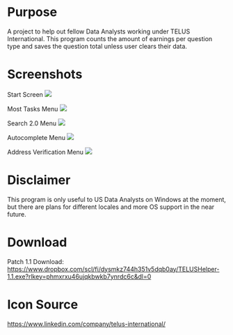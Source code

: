 # Purpose
A project to help out fellow Data Analysts working under TELUS International. This program counts the amount of earnings per question type and saves the question total unless user clears their data. 

# Screenshots
Start Screen
![](https://lh3.googleusercontent.com/pw/ABLVV84wryQ6hFIGnH-x2noCTaWcVP7Y66-vu_YxddC8-zR7KjTuvtK02INZS2PthzDv48JibCgLTYudpt87L52u98fGEadxQWpPT5lpzmsztb2yWnOwg3oS5gb7F5-rKZcVCioR3vauDIGveynJduMPtvMWy7jN0xEM01einzrgoNBN-YWqii2LdfuK3vOPrwI7XCPR0sYhHMuwrU8DFG9SxucXkcxKHYlWf27QiLSOTe0vkkKFBqSfmVvw7P4VpS1E-Fpt4q87hxvQ_02yBJHLYDuHaBQS8v7LfUV3urdOGtNOpZeprX5CdeT0lnlM-fB3w2H_XI2BeYep7kFyF4k3m_rw2F67XxJb7etvsHTXuCloqyBLV-BaO-WsnAD1FXIYE1OtoxBGiRXjqLJ1qac9__QWlP--nWVJ7Lv-dp8XuHB3FUqUZ41mwWxunju_iVGUwhJYWCkeFQrg5DQ0hEfFA0iNlr_Z2EKQgxJIb9MQu_VKeICdBaxoyEpCE2onIwzAhozFaDIX8uVCU88HXZ4E_7L4s10Xgp6iT-NX8Eb9543QqYaq1sJ2gZJgd0yaP_KYa3P4RhwM_bFJM6sHz9kNhwl0YDOSdL-1HLZSBtAfcQhKq0xF7GvFn-9uPDHtXO1byOeLyHsvumQGHkhIo6trQnVSA3gPNug5sldAr9Ckh09Ux641EvU5nOINkeXR1S-5CIV39sFc86buR7bXIibOMoT1OVcVwbF4nfxGEvVObnbMBJ5TfvSVP41nonzN7hztkd5B_1LVorcyCCIksW-eEcP9Ji9hvXR_I-gZcrhz06p4qEUYMTBdrBVIvDk_M4ATR8W5-QjFYDHm4iF-U7S0sabqWuMJ2iizvkFEhJc_dLAkIQ3ygylpB0spo_w_kqNFwj0a36Sd-H96_TuM5qQJrMG2uENXS0j1lYL9-CCCGQ=w1382-h954-s-no-gm?authuser=0)

Most Tasks Menu
![](https://lh3.googleusercontent.com/pw/ABLVV84KE62Jqtpk5H6JflkggsRO2B6A4F2JG6tmjlyK9gS7BAQkEN8KnWkddPzuaNZVdMOC6SdHg97j2Z4WUv0oPZHYmClFm0UJZUslER66ChlUq-gJK6w6I1GN4CXX3XICaginSvwb7C85qcWnhST8WB7xasQg_ciGcjdB3LGQZXGNiRb5JcGB3qjhMnUOUVhWq6Y2nNH-8irGN6BOFLi-avdYUDafrx_EeWAWnARxTr9SMtmGJNt2y9yAbmjRWGpoYIJE-wnvtecVKW9_eKJj3N01_weX7Q310Bx9LKT8khWwZuVmMkbjvIC6RHGY9AaxFU3dWnHDz5OcEXeYwQJiXhQX6ycSD5OuTebJtjhODaDg2-7yach81oFVG1mCPP_ghRZ9BM9BwUYanGTjrPIKEScYr0ltmdMzF9vXn_tNoe7rqulO2cMDZzJCTZDgmrg6El8PXxUt-4kdxUGO1-iFyEwLddzoAOqnNmSgXLqIXVmFS1AU9g9vl-VPWIs9W1yUQ3HOe74Q3H2Hsl9oVR4ODvg_XyDO4Qf5ujm1UmNb85DZi3GJO0fluCPvo0NwrKtBeedkqgdaqdFgDxszy1SG51c_hmDPH45msdKuHIc1vbGnDImqZtk4R5favnRROeU9tf-nY6YUBizPc7IP94qy-NjNwkAa8nCZhEMd4aiCAzHLoiJWdQAitutw2MDYtfXS87wn_oJ-ls57Ayx0VsF2cq1diuSaLBAeQBV4pCBqnnMytsctm-JHj-r1J-fCbjNJJ34_sjv13ZoiSWjqbmW6yA881Z45x9-prjQPbsUuLJcNZsq8kfeuV6820sGRhJn0iNCgv50oHdyIq1BsHE6_sguSTCZkgUzWjdN6Ao3UmfqFSTsYg_wdUdNQQrx3O_AjfNiwnQbg5tCEXtYZQ2sEKNz4EzYhKvZ8LIni-ZjviA=w1530-h1306-s-no-gm?authuser=0)

Search 2.0 Menu
![](https://lh3.googleusercontent.com/pw/ABLVV84xxZStMrfJitXfI9r6nfV_jxwKNC3S0Vs6nhtWG-9tIBVj85XAD8O5fjXL0fi1sgvxaTsg9xLMi5erNiZ9xCJsB7PPdvpn7-OTrX7xLq-uwiAMWWJjZJT-0c0-secq48oDKYd1nRCBm80k7Pvyv4BI9kKscgpZIlK81A0DRB2P1WG_Jw1-bmfUB1MyJQBM9u80sAFK4z48Rxctw9juIubtuNzBtNwD38uz1RGjnKzygW4UYbtTzg1vvYZTeoQ_dlj3fLWSlWLmONhVB7K9K1YfZ6fCH70PHBhvHvvUluI_yy-vNTqihQVTEvFbUGMHY7sNScaptmaMcLeFuVzvAGNgqxO00ErcQfIn8-BNcsegpW5Or678HE168TvdtRoWVjNa8-YhYU_9JwUJl0a0wWFGtYeQgNjBPYuaKiLzh5JKVODkqn8y9ogUVHRkAWIp4K_z6310ytL0YlLL9PfDfS3IDlsCeGRGddUihUAPDZ8Ozu_mhQsM-9ZyoVjUCVKAxIUd55EuRnGz-90WsmBNNlSRuf8QLajBOkpNrKRw9a7cDJM12wXiJPgwPqaMn_xRIpqnvhU-XDUfJXYiYfqFclq83ceFGXS33H3Nc1vYqKr_U5IQHZ9VMItC5o1aupZChT0S7mhOz-MHCv92E6vub0tWmRLb7ZpzIaw_MGY9-bNYp9fcTsJy53w-93WlVpUPMmhw5gUTUqYB5WRNEtRErj9Kd0SnlRSXYpBPFzzOXN6E94MC4CfsuuBTBbDSgQWzt3WrsUg-vUgRgFCrSFR-NOWJt6lwgh1t0mMGyvDQcMQ6XF9ZqVroTmcO920v2uNHM59Ykvlls4MT5UWJN_XEou1fZzAhDgI9M0umuRrHC-m_br39cx4dUdGYa8s_rqU5sWFjgDksVojmIt2_DdxxjYYBd5a4VCkUyb6PS3pOPw=w1425-h867-s-no-gm?authuser=0)

Autocomplete Menu
![](https://lh3.googleusercontent.com/pw/ABLVV84t08N-qcSMVauIWTo6-urypPF7xaXrLpgTO8Tf1mUM7gw7c_1f13fwtORbxJsHWL-negDU3zmIbPgfSplWITY22WTZQWaML-b9JCRLBS08tyW8eQOCICG9z8m58zuxwgLA9NEZzTKCnMp41N-ATkgPY6SHlgqVelU2aQ7dfDWitU_9z--Ao0CTIGU3YTW1h4h5Hj4wOon7Xr72Cvr8N9eLJIzZ_-k8EtU8u1SYcefiF29ZbSFwMNIaPqz09q55FX3DtArTJZxFHpI0twgJzkVZYNdMVKaLw4LOOxq36kDL4XNnMlBiqaYoPAqksWEqmioasb1mdlErmdD90z7Fov_eXQKsz5aRsgIbZynQVcSsZqkKh_n0QSmUB1C23bMtL06LaSY9fBAeJOykuxxtoWsrFTA7HHwou4EupbxqnpgKrCWNDPD3rWmyrKpksUenjyQrrLSaquPRPY4nl50E-jmCpE4H6MEuEa_0pIXXKs11VJ_nHSV4awMAbIggFVaE1F5dMcJjOI_acipuvJHnz05n11N1WhFPmF2_BBl2vSMh0sjwq4NnCeVQaHJj52KUDsblzqZ6ixuJ5B3yaU6ixXoy-U165fD_ZF5m_3i1dxAuRxOpn0ESjCOCiTgivRfHSzUKR-YKmVpjaX64QkWfPb23I-K_s0dplPA9LQFaEIMAxhPNDmzokbBU7zmV6jZeT83Q8j5Ycor1Hi_Dy4jFDqTX7FI0VCAZMPRZ3pYiWWqrqVYn1zKo8eVAo3aKBYBMzzVR24KohDxzZoxFlZblGMw1OdCj6ozVf0-4zaTqWD5ZFiDb68nnJ3dobSbcX-_rzyGj6WRPovIpnOzekAgq3CImmn2wIwGynyjXwDdZzuWQVVII8LDB2G66IGnosWeEeYjDthiGesU6U027ri7ddR46QaXmaO-FYRwmVDevEA=w1425-h864-s-no-gm?authuser=0)

Address Verification Menu
![](https://lh3.googleusercontent.com/pw/ABLVV84e9nHYr8JtUc-ffQRXk3MgQpo6uQzFQTvNvUpa9vIvItL4O4V4CgdCcmwfeODmboP6eq1dz-sqKBFRra7_EawHM3m4VgWaauwiNQm8gl64F2ChmERKVCt6NbjSZ2IY5hE2SQiyussyhMo3lXWSVJQGrFsm-yuiJhwb5HqILlatTdr1oJhk6LoqQhr9mjrn-Tsyl55qytWBYfbBbP_QgFMB31NElrwuOSXBR_iIaW40lTLfg7_Xd7WMAYFRkcST2pn-0lRpj9-akNhdeIGTscSdG3W3cp3jhIiIktMfBnrA423ZbUCYQrl3GyXbBzWHmS2QbIf_er6QwEYZkKQtt-7VuYPplld1QounKyOOYkSf2SyDGYdtjNdUo0Lvwca3j4PnBZTiv7E7WGAog32cPIWR6l5QiY26c48ObPP7gzbSxM6eovYaIuKuR1gelSG35USr29YpmPbUY6Cwphhcrj9Nti__TJEmbU8JMGcI4EprMc83G-S-HN-PLDowPCIM0C5Aq_58QrP5ZagnnH0KsnbxZgqvqPEFPSAsS6NnD_9lkG4zwAZ9YooZYhu0pcRzkN7XlOVSAYrta_bsObQ21iEhtfve8oSi7tgNKMoCc6lbQcJcKi6mHeh2iZL1UUsv0AHZ62D9CR5HYB8ALYJKtQ7v05uVr7ZEckEVtfXpRAl599nMesPd1oUv3j6cfnnQdIq2YFLaJJrzVusg1eby95Ef5fgtz916g7MXc4Ai2LpYiWUs-_rmLRCNwVOxZF5Z_X_bQxJG2H0uK859gGCktPM8XpwhkD4AcNveuK388CoqlyCAiYDdkS8waHZMFZTBwygV_mXsaRM_IX1ks7TggsQyeJdursEZFoj53RtZWPOhbBAfuVAD0bydU0O5eP_sQiERKoHIQmonuJ6L7vPCvx5g0U1uigvIQC7Ans4ZTg=w1423-h863-s-no-gm?authuser=0)

# Disclaimer 
This program is only useful to US Data Analysts on Windows at the moment, but there are plans for different locales and more OS support in the near future.

# Download
Patch 1.1 Download: https://www.dropbox.com/scl/fi/dysmkz744h351v5dqb0ay/TELUSHelper-1.1.exe?rlkey=phmxrxu46ujqkbwkb7ynrdc6c&dl=0

# Icon Source
https://www.linkedin.com/company/telus-international/
